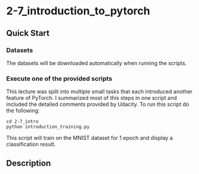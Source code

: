 # 2-7_introduction_to_pytorch

## Quick Start

### Datasets

The datasets will be downloaded automatically when running the scripts.

### Execute one of the provided scripts

This lecture was split into multiple small tasks that each introduced another feature of PyTorch. I summarized most of this steps in one script and included the detailed comments provided by Udacity. To run this script do the following:

```
cd 2-7_intro
python introduction_training.py
```

This script will train on the MNIST dataset for 1 epoch and display a classification result.



## Description


